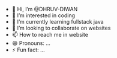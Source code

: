 - 👋 Hi, I’m @DHRUV-DIWAN
- 👀 I’m interested in coding
- 🌱 I’m currently learning fullstack java 
- 💞️ I’m looking to collaborate on websites
- 📫 How to reach me in website
- 😄 Pronouns: ...
- ⚡ Fun fact: ...

<!---
DHRUV-DIWAN/DHRUV-DIWAN is a ✨ special ✨ repository because its `README.md` (this file) appears on your GitHub profile.
You can click the Preview link to take a look at your changes.
--->
